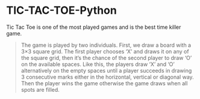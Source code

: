 # TIC-TAC-TOE-Python

Tic Tac Toe is one of the most played games and is the best time killer game.

> The game is played by two individuals. 
> First, we draw a board with a 3×3 square grid. 
> The first player chooses ‘X’ and draws it on any of the square grid, 
> then it’s the chance of the second player to draw ‘O’ on the available spaces.
>  Like this, the players draw ‘X’ and ‘O’ alternatively on the empty spaces until a player succeeds in drawing 3 consecutive marks either in the horizontal, vertical or diagonal way. Then the player wins the game otherwise the game draws when all spots are filled.

